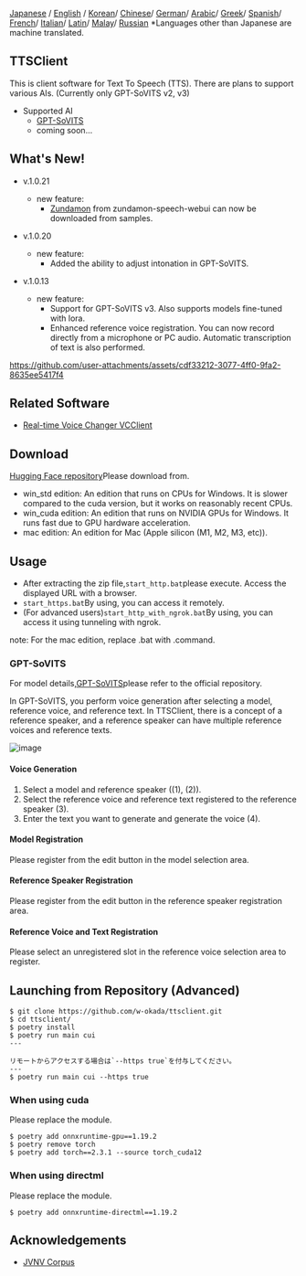 [Japanese](/README.md) /
[English](/docs_i18n/README_en.md) /
[Korean](/docs_i18n/README_ko.md)/
[Chinese](/docs_i18n/README_zh.md)/
[German](/docs_i18n/README_de.md)/
[Arabic](/docs_i18n/README_ar.md)/
[Greek](/docs_i18n/README_el.md)/
[Spanish](/docs_i18n/README_es.md)/
[French](/docs_i18n/README_fr.md)/
[Italian](/docs_i18n/README_it.md)/
[Latin](/docs_i18n/README_la.md)/
[Malay](/docs_i18n/README_ms.md)/
[Russian](/docs_i18n/README_ru.md)
*Languages other than Japanese are machine translated.

## TTSClient

This is client software for Text To Speech (TTS).
There are plans to support various AIs. (Currently only GPT-SoVITS v2, v3)

* Supported AI
  * [GPT-SoVITS](https://github.com/RVC-Boss/GPT-SoVITS)
  * coming soon...

## What's New!

* v.1.0.21
  * new feature:
    * [Zundamon](https://github.com/zunzun999/zundamon-speech-webui) from zundamon-speech-webui can now be downloaded from samples.

* v.1.0.20
  * new feature:
    * Added the ability to adjust intonation in GPT-SoVITS.

* v.1.0.13
  * new feature:
    * Support for GPT-SoVITS v3. Also supports models fine-tuned with lora.
    * Enhanced reference voice registration. You can now record directly from a microphone or PC audio. Automatic transcription of text is also performed.

https://github.com/user-attachments/assets/cdf33212-3077-4ff0-9fa2-8635ee5417f4

## Related Software

* [Real-time Voice Changer VCClient](https://github.com/w-okada/voice-changer)

## Download

[Hugging Face repository](https://huggingface.co/wok000/ttsclient000/tree/main)Please download from.

* win_std edition: An edition that runs on CPUs for Windows. It is slower compared to the cuda version, but it works on reasonably recent CPUs.
* win_cuda edition: An edition that runs on NVIDIA GPUs for Windows. It runs fast due to GPU hardware acceleration.
* mac edition: An edition for Mac (Apple silicon (M1, M2, M3, etc)).

## Usage

* After extracting the zip file,`start_http.bat`please execute. Access the displayed URL with a browser.
* `start_https.bat`By using, you can access it remotely.
* (For advanced users)`start_http_with_ngrok.bat`By using, you can access it using tunneling with ngrok.

note: For the mac edition, replace .bat with .command.

### GPT-SoVITS

For model details,[GPT-SoVITS](https://github.com/RVC-Boss/GPT-SoVITS)please refer to the official repository.

In GPT-SoVITS, you perform voice generation after selecting a model, reference voice, and reference text. In TTSClient, there is a concept of a reference speaker, and a reference speaker can have multiple reference voices and reference texts.

![image](https://github.com/user-attachments/assets/032a65ed-b9d5-4f8a-8efe-73bd10b66593)

#### Voice Generation

1. Select a model and reference speaker ((1), (2)).
2. Select the reference voice and reference text registered to the reference speaker (3).
3. Enter the text you want to generate and generate the voice (4).

#### Model Registration

Please register from the edit button in the model selection area.

#### Reference Speaker Registration

Please register from the edit button in the reference speaker registration area.

#### Reference Voice and Text Registration

Please select an unregistered slot in the reference voice selection area to register.

## Launching from Repository (Advanced)

```
$ git clone https://github.com/w-okada/ttsclient.git
$ cd ttsclient/
$ poetry install
$ poetry run main cui
---

リモートからアクセスする場合は`--https true`を付与してください。
---
$ poetry run main cui --https true
```

### When using cuda

Please replace the module.

```
$ poetry add onnxruntime-gpu==1.19.2
$ poetry remove torch
$ poetry add torch==2.3.1 --source torch_cuda12
```

### When using directml

Please replace the module.

```
$ poetry add onnxruntime-directml==1.19.2
```

## Acknowledgements

* [JVNV Corpus](https://sites.google.com/site/shinnosuketakamichi/research-topics/jvnv_corpus)

